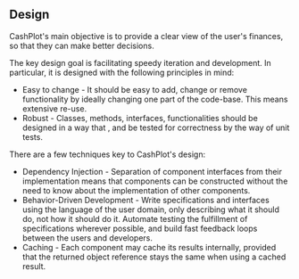 ## Design

CashPlot's main objective is to provide a clear view of the user's finances, so that they can make better decisions.

The key design goal is facilitating speedy iteration and development.
In particular, it is designed with the following principles in mind:

-   Easy to change - It should be easy to add, change or remove functionality by ideally changing one part of the code-base. This means extensive re-use.
-   Robust - Classes, methods, interfaces, functionalities should be designed in a way that , and be tested for correctness by the way of unit tests.

There are a few techniques key to CashPlot's design:

-   Dependency Injection - Separation of component interfaces from their implementation means that components can be constructed without the need to know about the implementation of other components.
-   Behavior-Driven Development - Write specifications and interfaces using the language of the user domain, only describing what it should do, not how it should do it. Automate testing the fulfillment of specifications wherever possible, and build fast feedback loops between the users and developers.
-   Caching - Each component may cache its results internally, provided that the returned object reference stays the same when using a cached result.
